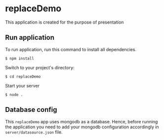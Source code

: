 # replaceDemo

This application is created for the purpose of presentation

## Run application
To run application, run this command to install all dependencies.

```
$ npm install
```

Switch to your project's directory:

```
$ cd replaceDemo
```

Start your server

```
$ node .
```

## Database config
This `replaceDemo` app uses mongodb as a database. Hence, before running the application you need to add your mongodb configuration accordingly in `server/datasource.json` file.
